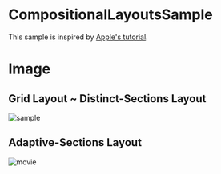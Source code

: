 # CompositionalLayoutsSample

This sample is inspired by [Apple's tutorial](https://developer.apple.com/documentation/uikit/views_and_controls/collection_views/implementing_modern_collection_views).

# Image
## Grid Layout ~ Distinct-Sections Layout
![sample](https://user-images.githubusercontent.com/5299528/113525589-b10c6000-95f0-11eb-94ee-cdbdf9281050.gif)

## Adaptive-Sections Layout
![movie](https://user-images.githubusercontent.com/5299528/113703540-ee1e4280-9715-11eb-9853-cef97abb5c53.gif)


